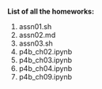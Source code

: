**List of all the homeworks:**

1. assn01.sh
2. assn02.md
3. assn03.sh
4. p4b_ch02.ipynb
5. p4b_ch03.ipynb
6. p4b_ch04.ipynb
7. p4b_ch09.ipynb
